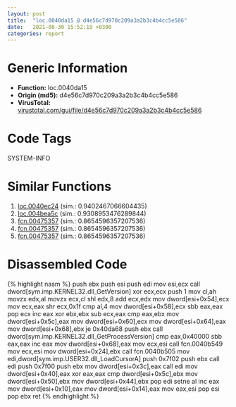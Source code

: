 ```yaml
---
layout: post
title:  "loc.0040da15 @ d4e56c7d970c209a3a2b3c4b4cc5e586"
date:   2021-08-30 15:52:19 +0300
categories: report
---
```


# Generic Information
- **Function:** loc.0040da15
- **Origin (md5):** d4e56c7d970c209a3a2b3c4b4cc5e586
- **VirusTotal:** [virustotal.com/gui/file/d4e56c7d970c209a3a2b3c4b4cc5e586][virustotal_ref]

# Code Tags
<span class="tag" id="SYSTEM-INFO">SYSTEM-INFO</span>


# Similar Functions

1. [loc.0040ec24][similar_1_ref] (sim.: 0.9402467066604435)
2. [loc.004bea5c][similar_2_ref] (sim.: 0.9308953476289844)
3. [fcn.00475357][similar_3_ref] (sim.: 0.8654596357207536)
4. [fcn.00475357][similar_4_ref] (sim.: 0.8654596357207536)
5. [fcn.00475357][similar_5_ref] (sim.: 0.8654596357207536)


# Disassembled Code

{% highlight nasm %}
push ebx
push esi
push edi
mov esi,ecx
call dword[sym.imp.KERNEL32.dll_GetVersion]
xor ecx,ecx
push 1
mov cl,ah
movzx edx,al
movzx ecx,cl
shl edx,8
add ecx,edx
mov dword[esi+0x54],ecx
mov ecx,eax
shr ecx,0x1f
cmp al,4
mov dword[esi+0x58],ecx
sbb eax,eax
pop ecx
inc eax
xor ebx,ebx
sub ecx,eax
cmp eax,ebx
mov dword[esi+0x5c],eax
mov dword[esi+0x60],ecx
mov dword[esi+0x64],eax
mov dword[esi+0x68],ebx
je 0x40da68
push ebx
call dword[sym.imp.KERNEL32.dll_GetProcessVersion]
cmp eax,0x40000
sbb eax,eax
inc eax
mov dword[esi+0x68],eax
mov ecx,esi
call fcn.0040b549
mov ecx,esi
mov dword[esi+0x24],ebx
call fcn.0040b505
mov edi,dword[sym.imp.USER32.dll_LoadCursorA]
push 0x7f02
push ebx
call edi
push 0x7f00
push ebx
mov dword[esi+0x3c],eax
call edi
mov dword[esi+0x40],eax
xor eax,eax
cmp dword[esi+0x5c],ebx
mov dword[esi+0x50],ebx
mov dword[esi+0x44],ebx
pop edi
setne al
inc eax
mov dword[esi+0x10],eax
mov dword[esi+0x14],eax
mov eax,esi
pop esi
pop ebx
ret 
{% endhighlight %}


[similar_1_ref]: /report/loc.0040ec24@a2475448bf4050c1583e1970984a4d00
[similar_2_ref]: /report/loc.004bea5c@3e981d1767f44f5fe2446a49ffe52f4e
[similar_3_ref]: /report/fcn.00475357@152885a790b99953ce23874f0947b7bd
[similar_4_ref]: /report/fcn.00475357@fb9b7d22bc1c143ac66b0575cbdd088d
[similar_5_ref]: /report/fcn.00475357@912f1d013a0d6151bc7a7cef6da1b2a0
[virustotal_ref]: https://www.virustotal.com/gui/file/d4e56c7d970c209a3a2b3c4b4cc5e586